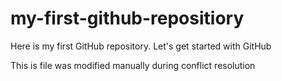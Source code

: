 # my-first-github-repositiory
Here is my first GitHub repository. Let's get started with GitHub

This is file was modified manually during conflict resolution
